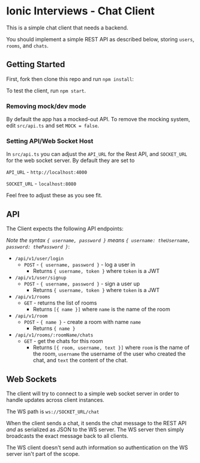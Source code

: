 # Ionic Interviews - Chat Client

This is a simple chat client that needs a backend.

You should implement a simple REST API as described below, storing `users`, `rooms`, and `chats`.

## Getting Started

First, fork then clone this repo and run `npm install`:

To test the client, run `npm start`.

### Removing mock/dev mode

By default the app has a mocked-out API. To remove the mocking system, edit `src/api.ts` and set `MOCK = false`.

### Setting API/Web Socket Host

In `src/api.ts` you can adjust the `API_URL` for the Rest API, and `SOCKET_URL` for the web socket server. By default they are set to

`API_URL` - `http://localhost:4000`

`SOCKET_URL` - `localhost:8080`

Feel free to adjust these as you see fit.

## API

The Client expects the following API endpoints:

*Note the syntax `{ username, password }` means `{ username: theUsername, password: thePassword }`*:

 * `/api/v1/user/login`
   - `POST` - `{ username, password }` - log a user in
      - Returns `{ username, token }` where `token` is a JWT
 * `/api/v1/user/signup`
   - `POST` - `{ username, password }` - sign a user up
      - Returns `{ username, token }` where `token` is a JWT
 * `/api/v1/rooms`
   - `GET` - returns the list of rooms
      - Returns `[{ name }]` where `name` is the name of the room
 * `/api/v1/room`
   - `POST` - `{ name }` - create a room with name `name`
      - Returns `{ name }`
 * `/api/v1/rooms/:roomName/chats`
   - `GET` - get the chats for this room
      - Returns `[{ room, username, text }]` where `room` is the name of the room, `username` the username of the user who created the chat, and `text` the content of the chat.
      
## Web Sockets

The client will try to connect to a simple web socket server in order to handle updates across client instances.

The WS path is `ws://SOCKET_URL/chat`

When the client sends a chat, it sends the chat message to the REST API *and* as serialized as JSON to the WS server. The WS server then simply broadcasts the exact message back to all clients.

The WS client doesn't send auth information so authentication on the WS server isn't part of the scope.

